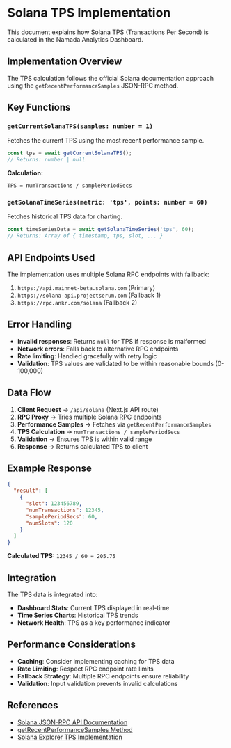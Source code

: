 # Solana TPS Implementation

This document explains how Solana TPS (Transactions Per Second) is calculated in the Namada Analytics Dashboard.

## Implementation Overview

The TPS calculation follows the official Solana documentation approach using the `getRecentPerformanceSamples` JSON-RPC method.

## Key Functions

### `getCurrentSolanaTPS(samples: number = 1)`

Fetches the current TPS using the most recent performance sample.

```typescript
const tps = await getCurrentSolanaTPS();
// Returns: number | null
```

**Calculation:**
```
TPS = numTransactions / samplePeriodSecs
```

### `getSolanaTimeSeries(metric: 'tps', points: number = 60)`

Fetches historical TPS data for charting.

```typescript
const timeSeriesData = await getSolanaTimeSeries('tps', 60);
// Returns: Array of { timestamp, tps, slot, ... }
```

## API Endpoints Used

The implementation uses multiple Solana RPC endpoints with fallback:

1. `https://api.mainnet-beta.solana.com` (Primary)
2. `https://solana-api.projectserum.com` (Fallback 1)
3. `https://rpc.ankr.com/solana` (Fallback 2)

## Error Handling

- **Invalid responses**: Returns `null` for TPS if response is malformed
- **Network errors**: Falls back to alternative RPC endpoints
- **Rate limiting**: Handled gracefully with retry logic
- **Validation**: TPS values are validated to be within reasonable bounds (0-100,000)

## Data Flow

1. **Client Request** → `/api/solana` (Next.js API route)
2. **RPC Proxy** → Tries multiple Solana RPC endpoints
3. **Performance Samples** → Fetches via `getRecentPerformanceSamples`
4. **TPS Calculation** → `numTransactions / samplePeriodSecs`
5. **Validation** → Ensures TPS is within valid range
6. **Response** → Returns calculated TPS to client

## Example Response

```json
{
  "result": [
    {
      "slot": 123456789,
      "numTransactions": 12345,
      "samplePeriodSecs": 60,
      "numSlots": 120
    }
  ]
}
```

**Calculated TPS:** `12345 / 60 = 205.75`

## Integration

The TPS data is integrated into:

- **Dashboard Stats**: Current TPS displayed in real-time
- **Time Series Charts**: Historical TPS trends
- **Network Health**: TPS as a key performance indicator

## Performance Considerations

- **Caching**: Consider implementing caching for TPS data
- **Rate Limiting**: Respect RPC endpoint rate limits
- **Fallback Strategy**: Multiple RPC endpoints ensure reliability
- **Validation**: Input validation prevents invalid calculations

## References

- [Solana JSON-RPC API Documentation](https://docs.solana.com/developing/clients/jsonrpc-api)
- [getRecentPerformanceSamples Method](https://docs.solana.com/developing/clients/jsonrpc-api#getrecentperformancesamples)
- [Solana Explorer TPS Implementation](https://explorer.solana.com) 